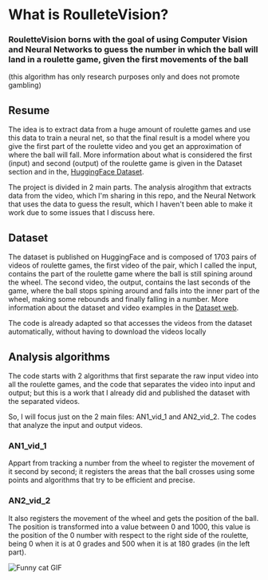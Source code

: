 # What is RoulleteVision?
### RouletteVision borns with the goal of using Computer Vision and Neural Networks to guess the number in which the ball will land in a roulette game, given the first movements of the ball

(this algorithm has only research purposes only and does not promote gambling)

## Resume
The idea is to extract data from a huge amount of roulette games and use this data to train a neural net, so that the final result is a model where you give the first part of the roulette video and you get an approximation of where the ball will fall. More information about what is considered the first (input) and second (output) of the roulette game is given in the Dataset section and in the, [HuggingFace Dataset](https://huggingface.co/datasets/mp-coder/RouletteVision-Dataset).

The project is divided in 2 main parts. The analysis alrogithm that extracts data from the video, which I'm sharing in this repo, and the Neural Network that uses the data to guess the result, which I haven't been able to make it work due to some issues that I discuss here.

## Dataset

The dataset is published on HuggingFace and is composed of 1703 pairs of videos of roulette games, the first video of the pair, which I called the input, contains the part of the roulette game where the ball is still spining around the wheel. The second video, the output, contains the last seconds of the game, where the ball stops spining around and falls into the inner part of the wheel, making some rebounds and finally falling in a number.
More information about the dataset and video examples in the [Dataset web](https://huggingface.co/datasets/mp-coder/RouletteVision-Dataset).

The code is already adapted so that accesses the videos from the dataset automatically, without having to download the videos locally

## Analysis algorithms

The code starts with 2 algorithms that first separate the raw input video into all the roulette games, and the code that separates the video into input and output; but this is a work that I already did and published the dataset with the separated videos.

So, I will focus just on the 2 main files: AN1_vid_1 and AN2_vid_2. The codes that analyze the input and output videos. 

### AN1_vid_1
Appart from tracking a number from the wheel to register the movement of it second by second; it registers the areas that the ball crosses using some points and algorithms that try to be efficient and precise.

### AN2_vid_2
It also registers the movement of the wheel and gets the position of the ball. The position is transformed into a value between 0 and 1000, this value is the position of the 0 number with respect to the right side of the roulette, being 0 when it is at 0 grades and 500 when it is at 180 grades (in the left part).

<!DOCTYPE html>
<html lang="en">
<head>
    <meta charset="UTF-8">
    <meta name="viewport" content="width=device-width, initial-scale=1.0">
    <title>Insert GIF from Web</TITLE>
    <link rel="stylesheet" href="styles.css">
</head>
<body>
    <div class="gif-container">
        <img src="https://huggingface.co/datasets/mp-coder/RouletteVision-Dataset/resolve/main/Examples/ONL-OUTPUT.gif" alt="Funny cat GIF">
    </div>
</body>
</html>
